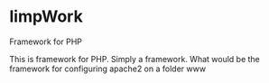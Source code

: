 # limpWork
Framework for PHP

This is framework for PHP. Simply a framework.
What would be the framework for configuring apache2 on a folder www
